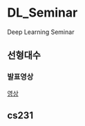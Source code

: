 # DL_Seminar
Deep Learning Seminar

## 선형대수

### 발표영상
[영상](https://drive.google.com/drive/folders/1-XObDDazgEUxjRXzxURCEYLnENzGlRY1?usp=sharing)

## cs231
